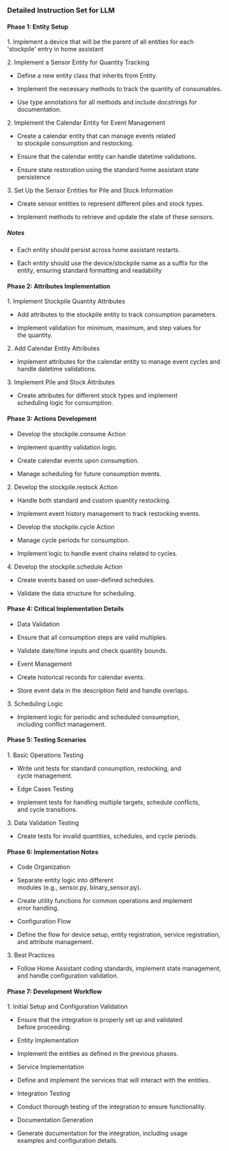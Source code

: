 ### Detailed Instruction Set for LLM

#### Phase 1: Entity Setup

1. Implement a device that will be the parent of all entities for each 'stockpile' entry in home assistant

2. Implement a Sensor Entity for Quantity Tracking

*   Define a new entity class that inherits from Entity.

*   Implement the necessary methods to track the quantity of consumables.

*   Use type annotations for all methods and include docstrings for documentation.

2. Implement the Calendar Entity for Event Management&#x20;

*   Create a calendar entity that can manage events related to stockpile consumption and restocking.

*   Ensure that the calendar entity can handle datetime validations.

*   Ensure state restoration using the standard home assistant state persistence

3. Set Up the Sensor Entities for Pile and Stock Information

*   Create sensor entities to represent different piles and stock types.

*   Implement methods to retrieve and update the state of these sensors.

##### Notes

*   Each entity should persist across home assistant restarts.&#x20;

*   Each entity should use the device/stockpile name as a suffix for the entity, ensuring standard formatting and readability

#### Phase 2: Attributes Implementation

1. Implement Stockpile Quantity Attributes

*   Add attributes to the stockpile entity to track consumption parameters.

*   Implement validation for minimum, maximum, and step values for the quantity.

2. Add Calendar Entity Attributes

*   Implement attributes for the calendar entity to manage event cycles and handle datetime validations.

3. Implement Pile and Stock Attributes

*   Create attributes for different stock types and implement scheduling logic for consumption.

#### Phase 3: Actions Development

*   Develop the stockpile.consume Action

<!---->

*   Implement quantity validation logic.

<!---->

*   Create calendar events upon consumption.

<!---->

*   Manage scheduling for future consumption events.

2. Develop the stockpile.restock Action

*   Handle both standard and custom quantity restocking.

<!---->

*   Implement event history management to track restocking events.

<!---->

*   Develop the stockpile.cycle Action

<!---->

*   Manage cycle periods for consumption.

<!---->

*   Implement logic to handle event chains related to cycles.

4. Develop the stockpile.schedule Action

*   Create events based on user-defined schedules.

<!---->

*   Validate the data structure for scheduling.

#### Phase 4: Critical Implementation Details

*   Data Validation

<!---->

*   Ensure that all consumption steps are valid multiples.

<!---->

*   Validate date/time inputs and check quantity bounds.

<!---->

*   Event Management

<!---->

*   Create historical records for calendar events.

<!---->

*   Store event data in the description field and handle overlaps.

3. Scheduling Logic

*   Implement logic for periodic and scheduled consumption, including conflict management.

#### Phase 5: Testing Scenarios

1. Basic Operations Testing

*   Write unit tests for standard consumption, restocking, and cycle management.

<!---->

*   Edge Cases Testing

<!---->

*   Implement tests for handling multiple targets, schedule conflicts, and cycle transitions.

3. Data Validation Testing

*   Create tests for invalid quantities, schedules, and cycle periods.

#### Phase 6: Implementation Notes

*   Code Organization

<!---->

*   Separate entity logic into different modules (e.g., sensor.py, binary\_sensor.py).

<!---->

*   Create utility functions for common operations and implement error handling.

<!---->

*   Configuration Flow

<!---->

*   Define the flow for device setup, entity registration, service registration, and attribute management.

3. Best Practices

*   Follow Home Assistant coding standards, implement state management, and handle configuration validation.

#### Phase 7: Development Workflow

1. Initial Setup and Configuration Validation

*   Ensure that the integration is properly set up and validated before proceeding.

<!---->

*   Entity Implementation

<!---->

*   Implement the entities as defined in the previous phases.

<!---->

*   Service Implementation

<!---->

*   Define and implement the services that will interact with the entities.

<!---->

*   Integration Testing

<!---->

*   Conduct thorough testing of the integration to ensure functionality.

<!---->

*   Documentation Generation

<!---->

*   Generate documentation for the integration, including usage examples and configuration details.

